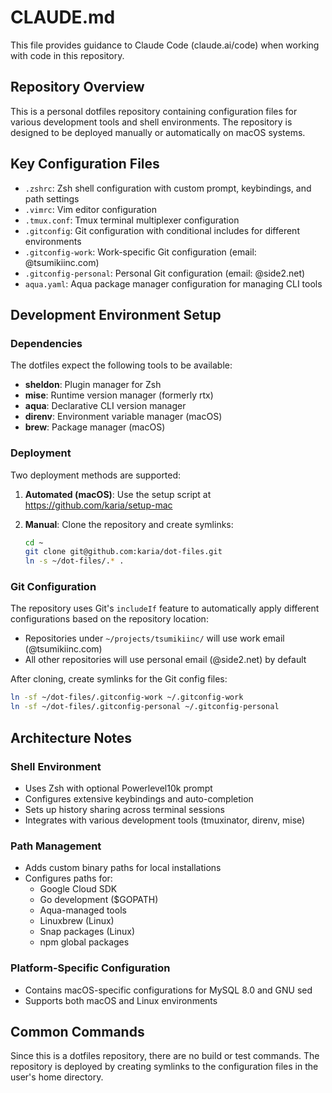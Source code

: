 # CLAUDE.md

This file provides guidance to Claude Code (claude.ai/code) when working with code in this repository.

## Repository Overview

This is a personal dotfiles repository containing configuration files for various development tools and shell environments. The repository is designed to be deployed manually or automatically on macOS systems.

## Key Configuration Files

- `.zshrc`: Zsh shell configuration with custom prompt, keybindings, and path settings
- `.vimrc`: Vim editor configuration
- `.tmux.conf`: Tmux terminal multiplexer configuration  
- `.gitconfig`: Git configuration with conditional includes for different environments
- `.gitconfig-work`: Work-specific Git configuration (email: @tsumikiinc.com)
- `.gitconfig-personal`: Personal Git configuration (email: @side2.net)
- `aqua.yaml`: Aqua package manager configuration for managing CLI tools

## Development Environment Setup

### Dependencies

The dotfiles expect the following tools to be available:

- **sheldon**: Plugin manager for Zsh
- **mise**: Runtime version manager (formerly rtx)
- **aqua**: Declarative CLI version manager
- **direnv**: Environment variable manager (macOS)
- **brew**: Package manager (macOS)

### Deployment

Two deployment methods are supported:

1. **Automated (macOS)**: Use the setup script at <https://github.com/karia/setup-mac>
2. **Manual**: Clone the repository and create symlinks:

   ```bash
   cd ~
   git clone git@github.com:karia/dot-files.git
   ln -s ~/dot-files/.* .
   ```

### Git Configuration

The repository uses Git's `includeIf` feature to automatically apply different configurations based on the repository location:

- Repositories under `~/projects/tsumikiinc/` will use work email (@tsumikiinc.com)
- All other repositories will use personal email (@side2.net) by default

After cloning, create symlinks for the Git config files:

```bash
ln -sf ~/dot-files/.gitconfig-work ~/.gitconfig-work
ln -sf ~/dot-files/.gitconfig-personal ~/.gitconfig-personal
```

## Architecture Notes

### Shell Environment

- Uses Zsh with optional Powerlevel10k prompt
- Configures extensive keybindings and auto-completion
- Sets up history sharing across terminal sessions
- Integrates with various development tools (tmuxinator, direnv, mise)

### Path Management

- Adds custom binary paths for local installations
- Configures paths for:
  - Google Cloud SDK
  - Go development ($GOPATH)
  - Aqua-managed tools
  - Linuxbrew (Linux)
  - Snap packages (Linux)
  - npm global packages

### Platform-Specific Configuration

- Contains macOS-specific configurations for MySQL 8.0 and GNU sed
- Supports both macOS and Linux environments

## Common Commands

Since this is a dotfiles repository, there are no build or test commands. The repository is deployed by creating symlinks to the configuration files in the user's home directory.
